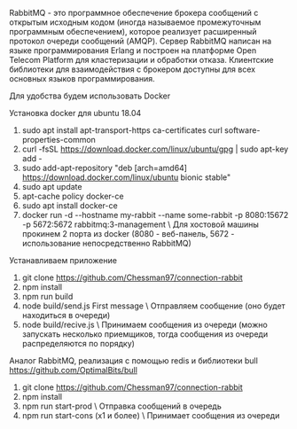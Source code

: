 RabbitMQ - это программное обеспечение брокера сообщений с открытым исходным кодом (иногда называемое промежуточным программным обеспечением), которое реализует расширенный протокол очереди сообщений (AMQP). Сервер RabbitMQ написан на языке программирования Erlang и построен на платформе Open Telecom Platform для кластеризации и обработки отказа. Клиентские библиотеки для взаимодействия с брокером доступны для всех основных языков программирования.

 Для удобства будем использовать Docker

 Установка docker для ubuntu 18.04
1. sudo apt install apt-transport-https ca-certificates curl software-properties-common
2. curl -fsSL https://download.docker.com/linux/ubuntu/gpg | sudo apt-key add -
3. sudo add-apt-repository "deb [arch=amd64] https://download.docker.com/linux/ubuntu bionic stable"
4. sudo apt update
5. apt-cache policy docker-ce
6. sudo apt install docker-ce
7. docker run -d --hostname my-rabbit --name some-rabbit -p 8080:15672 -p 5672:5672 rabbitmq:3-management \ Для хостовой машины прокинем 2 порта из docker (8080 - веб-панель, 5672 - использование непосредственно RabbitMQ)

 Устанавливаем приложение

1. git clone https://github.com/Chessman97/connection-rabbit
2. npm install
3. npm run build 
4. node build/send.js First message \ Отправляем сообщение (оно будет находиться в очереди)
5. node build/recive.js \ Принимаем сообщения из очереди (можно запускать несколько приемщиков, тогда сообщения из очереди распределяются по порядку)

Аналог RabbitMQ, реализация с помощью redis и библиотеки bull https://github.com/OptimalBits/bull 

1. git clone https://github.com/Chessman97/connection-rabbit
2. npm install
3. npm run start-prod \ Отправка сообщений в очередь
4. npm run start-cons (x1 и более) \ Принимает сообщения из очереди